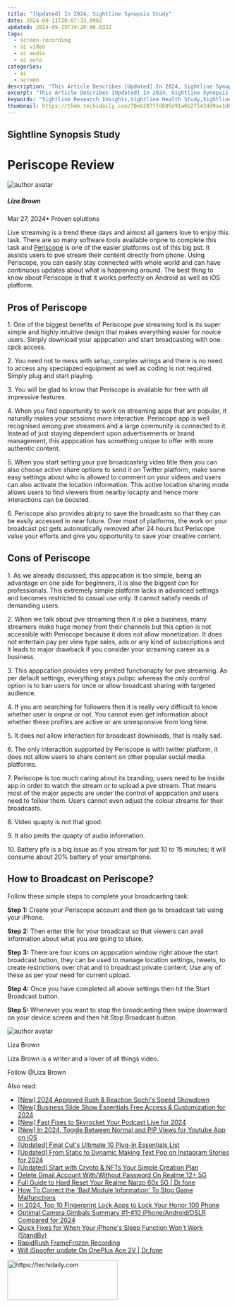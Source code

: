 ```yaml
---
title: "[Updated] In 2024, Sightline Synopsis Study"
date: 2024-09-11T20:07:33.890Z
updated: 2024-09-15T19:20:06.032Z
tags: 
  - screen-recording
  - ai video
  - ai audio
  - ai auto
categories: 
  - ai
  - screen
description: "This Article Describes [Updated] In 2024, Sightline Synopsis Study"
excerpt: "This Article Describes [Updated] In 2024, Sightline Synopsis Study"
keywords: "Sightline Research Insights,Sightline Health Study,Sightline Visual Analysis,Sightline Survey Results,Sightline Findings Report,Sightline Data Summary,Sightline Overview Study"
thumbnail: https://thmb.techidaily.com/70eb207ffd605d91a6b2f543dd9aa1d6c7a04729ab3e1a2ee11529aec8f103fd.png
---
```


## Sightline Synopsis Study

# Periscope Review

![author avatar](https://lh5.googleusercontent.com/-AIMmjowaFs4/AAAAAAAAAAI/AAAAAAAAABc/Y5UmwDaI7HU/s250-c-k/photo.jpg)

##### Liza Brown

 Mar 27, 2024• Proven solutions

 Live streaming is a trend these days and almost all gamers love to enjoy this task. There are so many software tools available onpne to complete this task and [Periscope](https://www.pscp.tv/) is one of the easier platforms out of this big pst. It assists users to pve stream their content directly from phone. Using Periscope, you can easily stay connected with whole world and can have continuous updates about what is happening around. The best thing to know about Periscope is that it works perfectly on Android as well as iOS platform.

## Pros of Periscope

 1\. One of the biggest benefits of Periscope pve streaming tool is its super simple and highly intuitive design that makes everything easier for novice users. Simply download your apppcation and start broadcasting with one cpck access.

 2\. You need not to mess with setup, complex wirings and there is no need to access any speciapzed equipment as well as coding is not required. Simply plug and start playing.

 3\. You will be glad to know that Periscope is available for free with all impressive features.

 4\. When you find opportunity to work on streaming apps that are popular, it naturally makes your sessions more interactive. Periscope app is well recognised among pve streamers and a large community is connected to it. Instead of just staying dependent upon advertisements or brand management, this apppcation has something unique to offer with more authentic content.

 5\. When you start setting your pve broadcasting video title then you can also choose active share options to send it on Twitter platform, make some easy settings about who is allowed to comment on your videos and users can also activate the location information. This active location sharing mode allows users to find viewers from nearby locapty and hence more interactions can be boosted.

 6\. Periscope also provides abipty to save the broadcasts so that they can be easily accessed in near future. Over most of platforms, the work on your broadcast pst gets automatically removed after 24 hours but Periscope value your efforts and give you opportunity to save your creative content.

## Cons of Periscope

 1\. As we already discussed, this apppcation is too simple, being an advantage on one side for beginners, it is also the biggest con for professionals. This extremely simple platform lacks in advanced settings and becomes restricted to casual use only. It cannot satisfy needs of demanding users.

 2\. When we talk about pve streaming then it is pke a business, many streamers make huge money from their channels but this option is not accessible with Periscope because it does not allow monetization. It does not entertain pay per view type sales, ads or any kind of subscriptions and it leads to major drawback if you consider your streaming career as a business.

 3\. This apppcation provides very pmited functionapty for pve streaming. As per default settings, everything stays pubpc whereas the only control option is to ban users for once or allow broadcast sharing with targeted audience.

 4\. If you are searching for followers then it is really very difficult to know whether user is onpne or not. You cannot even get information about whether these profiles are active or are unresponsive from long time.

 5\. It does not allow interaction for broadcast downloads, that is really sad.

 6\. The only interaction supported by Periscope is with twitter platform, it does not allow users to share content on other popular social media platforms.

 7\. Periscope is too much caring about its branding; users need to be inside app in order to watch the stream or to upload a pve stream. That means most of the major aspects are under the control of apppcation and users need to follow them. Users cannot even adjust the colour streams for their broadcasts.

 8\. Video quapty is not that good.

 9\. It also pmits the quapty of audio information.

 10\. Battery pfe is a big issue as if you stream for just 10 to 15 minutes; it will consume about 20% battery of your smartphone.

## How to Broadcast on Periscope?

 Follow these simple steps to complete your broadcasting task:

**Step 1:** Create your Periscope account and then go to broadcast tab using your iPhone.

**Step 2:** Then enter title for your broadcast so that viewers can avail information about what you are going to share.

**Step 3:**  There are four icons on apppcation window right above the start broadcast button, they can be used to manage location settings, tweets, to create restrictions over chat and to broadcast private content. Use any of these as per your need for current upload.

**Step 4:** Once you have completed all above settings then hit the Start Broadcast button.

**Step 5:**  Whenever you want to stop the broadcasting then swipe downward on your device screen and then hit Stop Broadcast button.

![author avatar](https://lh5.googleusercontent.com/-AIMmjowaFs4/AAAAAAAAAAI/AAAAAAAAABc/Y5UmwDaI7HU/s250-c-k/photo.jpg)

Liza Brown

Liza Brown is a writer and a lover of all things video.

Follow @Liza Brown


<ins class="adsbygoogle"
     style="display:block"
     data-ad-format="autorelaxed"
     data-ad-client="ca-pub-7571918770474297"
     data-ad-slot="1223367746"></ins>



<ins class="adsbygoogle"
     style="display:block"
     data-ad-client="ca-pub-7571918770474297"
     data-ad-slot="8358498916"
     data-ad-format="auto"
     data-full-width-responsive="true"></ins>


<span class="atpl-alsoreadstyle">Also read:</span>
<div><ul>
<li><a href="https://article-helps.techidaily.com/new-2024-approved-rush-and-reaction-sochis-speed-showdown/"><u>[New] 2024 Approved Rush & Reaction Sochi's Speed Showdown</u></a></li>
<li><a href="https://article-helps.techidaily.com/new-business-slide-show-essentials-free-access-and-customization-for-2024/"><u>[New] Business Slide Show Essentials Free Access & Customization for 2024</u></a></li>
<li><a href="https://article-helps.techidaily.com/new-fast-fixes-to-skyrocket-your-podcast-live-for-2024/"><u>[New] Fast Fixes to Skyrocket Your Podcast Live for 2024</u></a></li>
<li><a href="https://article-helps.techidaily.com/new-in-2024-toggle-between-normal-and-pip-views-for-youtube-app-on-ios/"><u>[New] In 2024, Toggle Between Normal and PIP Views for Youtube App on iOS</u></a></li>
<li><a href="https://article-helps.techidaily.com/updated-final-cuts-ultimate-10-plug-in-essentials-list/"><u>[Updated] Final Cut's Ultimate 10 Plug-In Essentials List</u></a></li>
<li><a href="https://article-helps.techidaily.com/updated-from-static-to-dynamic-making-text-pop-on-instagram-stories-for-2024/"><u>[Updated] From Static to Dynamic Making Text Pop on Instagram Stories for 2024</u></a></li>
<li><a href="https://extra-support.techidaily.com/updated-start-with-crypto-and-nfts-your-simple-creation-plan/"><u>[Updated] Start with Crypto & NFTs Your Simple Creation Plan</u></a></li>
<li><a href="https://easy-unlock-android.techidaily.com/delete-gmail-account-withwithout-password-on-realme-12plus-5g-by-drfone-android/"><u>Delete Gmail Account With/Without Password On Realme 12+ 5G</u></a></li>
<li><a href="https://techidaily.com/full-guide-to-hard-reset-your-realme-narzo-60x-5g-drfone-by-drfone-reset-android-reset-android/"><u>Full Guide to Hard Reset Your Realme Narzo 60x 5G | Dr.fone</u></a></li>
<li><a href="https://win-howtos.techidaily.com/how-to-correct-the-bad-module-information-to-stop-game-malfunctions/"><u>How To Correct the 'Bad Module Information' To Stop Game Malfunctions</u></a></li>
<li><a href="https://unlock-android.techidaily.com/in-2024-top-10-fingerprint-lock-apps-to-lock-your-honor-100-phone-by-drfone-android/"><u>In 2024, Top 10 Fingerprint Lock Apps to Lock Your Honor 100 Phone</u></a></li>
<li><a href="https://extra-skills.techidaily.com/optimal-camera-gimbals-summary-1-10-iphoneandroiddslr-compared-for-2024/"><u>Optimal Camera Gimbals Summary #1-#10 iPhone/Android/DSLR Compared for 2024</u></a></li>
<li><a href="https://fox-that.techidaily.com/quick-fixes-for-when-your-iphones-sleep-function-wont-work-standby/"><u>Quick Fixes for When Your iPhone's Sleep Function Won't Work (StandBy)</u></a></li>
<li><a href="https://screen-video-capture.techidaily.com/rapidrush-framefrozen-recording/"><u>RapidRush FrameFrozen Recording</u></a></li>
<li><a href="https://fake-location.techidaily.com/will-ispoofer-update-on-oneplus-ace-2v-drfone-by-drfone-virtual-android/"><u>Will iSpoofer update On OnePlus Ace 2V | Dr.fone</u></a></li>
</ul></div>

<!-- affiliate ads begin -->
<a href="https://aligracehair.sjv.io/c/5597632/2135368/19272" target="_top" id="2135368">
  <img src="//a.impactradius-go.com/display-ad/19272-2135368" border="0" alt="https://techidaily.com" width="250" height="90"/>
</a>
<img height="0" width="0" src="https://aligracehair.sjv.io/i/5597632/2135368/19272" style="position:absolute;visibility:hidden;" border="0" />
<!-- affiliate ads end -->

